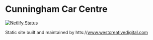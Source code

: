 # Cunningham Car Centre

[![Netlify Status](https://api.netlify.com/api/v1/badges/d2e54fef-9fcf-48e5-9f3b-a251e68b7b72/deploy-status)](https://app.netlify.com/sites/angry-engelbart-b7a718/deploys)

Static site built and maintained by htts://www.westcreativedigital.com
